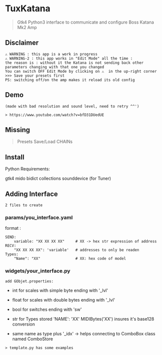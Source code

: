 # TuxKatana

  > Gtk4 Python3 interface to communicate and configure Boss Katana Mk2 Amp

## Disclaimer

    ⚠️ WARNING : this app is a work in progress
    ⚠️ WARNING-2 : this app works in "Edit Mode" all the time :
    the reason is : without it the Katana is not sending back other parameters changing with that one you changed
    You can switch OFF Edit Mode by clicking on ⚠️  in the up-right corner
    >>> Save your presets first
    PS: switching off/on the amp makes it reload its old config

## Demo

    (made with bad resolution and sound level, need to retry ^^')

    > https://www.youtube.com/watch?v=bfD31DUedUE

## Missing

  > Presets Save/Load
  > CHAINs 

## Install

Python Requirements:

gtk4 mido bidict collections sounddevice (for Tuner)

## Adding Interface

    2 files to create

### params/you_interface.yaml

format :
```
SEND:
    variable: "XX XX XX XX"     # XX -> hex str expression of address 
RECV:
    "XX XX XX XX": 'variable'   # addresses to only be readen
Types:
    "Name": "XX"                # XX: hex code of model
```
### widgets/your_interface.py

    add GObjet.properties:

   * int for scales with simple byte ending with '_lvl'

   * float for scales with double bytes ending with '_lvl'

   * bool for switches ending with 'sw'

   * str for Types stored 'NAME': 'XX' MIDIBytes('XX') insures it's base128 conversion

   * same name as type plus '_idx' -> helps connecting to ComboBox class named ComboStore

    > template.py has some examples


 
